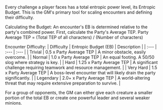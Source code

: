 Every challenge a player faces has a total entropic power level, its Entropic Budget. This is the GM's primary tool for scaling encounters and defining their difficulty.

Calculating the Budget: An encounter's EB is determined relative to the party's combined power. First, calculate the Party's Average TEP.
Party Average TEP = (Total TEP of all characters) / (Number of characters)

Encounter Difficulty:
| Difficulty | Entropic Budget (EB) | Description |
| :--- | :--- | :--- |
| Trivial | 0.5 x Party Average TEP | A minor obstacle, easily overcome. |
| Normal | 1.0 x Party Average TEP | An equal footing. A 50/50 slog where strategy is key. |
| Hard | 1.25 x Party Average TEP | A significant challenge requiring teamwork and resource management. |
| Very Hard | 1.5 x Party Average TEP | A boss-level encounter that will likely drain the party significantly. |
| Legendary | 2.0+ x Party Average TEP | A world-altering threat that may require extensive preparation to survive. |

For a group of opponents, the GM can either give each creature a smaller portion of the total EB or create one powerful leader and several weaker minions.